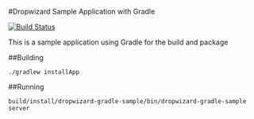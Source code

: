 #Dropwizard Sample Application with Gradle

[![Build Status](https://travis-ci.org/UKHomeOffice/dropwizard-sample-gradle.svg?branch=master)](https://travis-ci.org/UKHomeOffice/dropwizard-sample-gradle)

This is a sample application using Gradle for the build and package

##Building

```
./gradlew installApp
```

##Running

```
build/install/dropwizard-gradle-sample/bin/dropwizard-gradle-sample server
```
